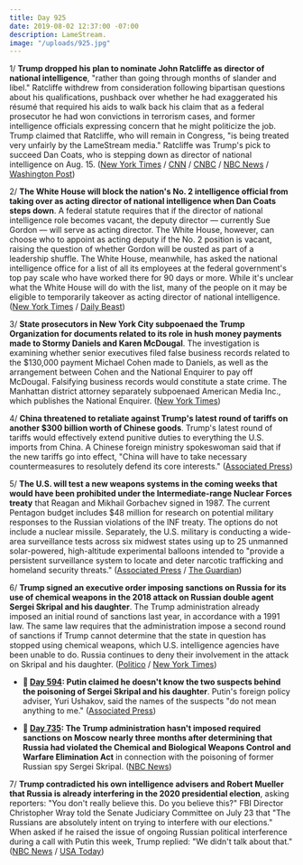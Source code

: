 ```yaml
---
title: Day 925
date: 2019-08-02 12:37:00 -07:00
description: LameStream.
image: "/uploads/925.jpg"
---
```


1/ **Trump dropped his plan to nominate John Ratcliffe as director of national intelligence**, "rather than going through months of slander and libel." Ratcliffe withdrew from consideration following bipartisan questions about his qualifications, pushback over whether he had exaggerated his résumé that required his aids to walk back his claim that as a federal prosecutor he had won convictions in terrorism cases, and former intelligence officials expressing concern that he might politicize the job. Trump claimed that Ratcliffe, who will remain in Congress, "is being treated very unfairly by the LameStream media." Ratcliffe was Trump's pick to succeed Dan Coats, who is stepping down as director of national intelligence on Aug. 15. ([New York Times](https://www.nytimes.com/2019/08/02/us/politics/trump-ratcliffe-dni.html) / [CNN](https://www.cnn.com/2019/08/02/politics/trump-ratcliffe-dni/index.html) / [CNBC](https://www.cnbc.com/2019/08/02/trump-says-rep-john-ratcliffe-withdraws-from-consideration-for-intelligence-chief.html) / [NBC News](https://www.nbcnews.com/politics/white-house/ratcliffe-will-not-be-nominated-intelligence-chief-job-trump-says-n1038806) / [Washington Post](https://www.washingtonpost.com/politics/ratcliffe-withdraws-from-consideration-for-intelligence-chief-trump-says/2019/08/02/9f3c42cc-b551-11e9-951e-de024209545d_story.html))

2/ **The White House will block the nation's No. 2 intelligence official from taking over as acting director of national intelligence when Dan Coats steps down**. A federal statute requires that if the director of national intelligence role becomes vacant, the deputy director — currently Sue Gordon — will serve as acting director. The White House, however, can choose who to appoint as acting deputy if the No. 2 position is vacant, raising the question of whether Gordon will be ousted as part of a leadership shuffle. The White House, meanwhile, has asked the national intelligence office for a list of all its employees at the federal government's top pay scale who have worked there for 90 days or more. While it's unclear what the White House will do with the list, many of the people on it may be eligible to temporarily takeover as acting director of national intelligence. ([New York Times](https://www.nytimes.com/2019/08/02/us/politics/john-ratcliffe-sue-gordon.html) / [Daily Beast](https://www.thedailybeast.com/white-house-asks-for-list-of-top-intel-officials-amid-intelligence-shakeup))

3/ **State prosecutors in New York City subpoenaed the Trump Organization for documents related to its role in hush money payments made to Stormy Daniels and Karen McDougal**. The investigation is examining whether senior executives filed false business records related to the $130,000 payment Michael Cohen made to Daniels, as well as the arrangement between Cohen and the National Enquirer to pay off McDougal. Falsifying business records would constitute a state crime. The Manhattan district attorney separately subpoenaed American Media Inc., which publishes the National Enquirer. ([New York Times](https://www.nytimes.com/2019/08/01/nyregion/trump-cohen-stormy-daniels-vance.html))

4/ **China threatened to retaliate against Trump's latest round of tariffs on another $300 billion worth of Chinese goods**. Trump's latest round of tariffs would effectively extend punitive duties to everything the U.S. imports from China. A Chinese foreign ministry spokeswoman said that if the new tariffs go into effect, "China will have to take necessary countermeasures to resolutely defend its core interests." ([Associated Press](https://apnews.com/bb149842a3d04f29a784824edd15db72))

5/ **The U.S. will test a new weapons systems in the coming weeks that would have been prohibited under the Intermediate-range Nuclear Forces treaty** that Reagan and Mikhail Gorbachev signed in 1987. The current Pentagon budget includes $48 million for research on potential military responses to the Russian violations of the INF treaty. The options do not include a nuclear missile. Separately, the U.S. military is conducting a wide-area surveillance tests across six midwest states using up to 25 unmanned solar-powered, high-altitude experimental balloons intended to "provide a persistent surveillance system to locate and deter narcotic trafficking and homeland security threats." ([Associated Press](https://apnews.com/65d75aef66234b07abd82143762b7493) / [The Guardian](https://www.theguardian.com/us-news/2019/aug/02/pentagon-balloons-surveillance-midwest))

6/ **Trump signed an executive order imposing sanctions on Russia for its use of chemical weapons in the 2018 attack on Russian double agent Sergei Skripal and his daughter**. The Trump administration already imposed an initial round of sanctions last year, in accordance with a 1991 law. The same law requires that the administration impose a second round of sanctions if Trump cannot determine that the state in question has stopped using chemical weapons, which U.S. intelligence agencies have been unable to do. Russia continues to deny their involvement in the attack on Skripal and his daughter. ([Politico](https://www.politico.com/story/2019/08/01/trump-sanction-russia-chemical-weapons-1444845) / [New York Times](https://www.nytimes.com/2019/08/01/us/politics/trump-russia-skripals.html))

* **📌 [Day 594](https://whatthefuckjusthappenedtoday.com/2018/09/05/day-594/): Putin claimed he doesn't know the two suspects behind the poisoning of Sergei Skripal and his daughter**. Putin's foreign policy adviser, Yuri Ushakov, said the names of the suspects "do not mean anything to me." ([Associated Press](https://apnews.com/923de5b021e84a90aef52c856f85f2aa))

* **📌 [Day 735](https://whatthefuckjusthappenedtoday.com/2019/01/24/day-735/): The Trump administration hasn't imposed required sanctions on Moscow nearly three months after determining that Russia had violated the Chemical and Biological Weapons Control and Warfare Elimination Act** in connection with the poisoning of former Russian spy Sergei Skripal. ([NBC News](https://www.nbcnews.com/politics/national-security/trump-admin-has-not-imposed-new-sanctions-russia-required-law-n962216))

7/ **Trump contradicted his own intelligence advisers and Robert Mueller that Russia is already interfering in the 2020 presidential election**, asking reporters: "You don't really believe this. Do you believe this?" FBI Director Christopher Wray told the Senate Judiciary Committee on July 23 that "The Russians are absolutely intent on trying to interfere with our elections." When asked if he raised the issue of ongoing Russian political interference during a call with Putin this week, Trump replied: "We didn't talk about that." ([NBC News](https://www.nbcnews.com/politics/politics-news/trump-casts-doubt-russian-interference-2020-election-n1038636) / [USA Today](https://www.usatoday.com/story/news/politics/2019/08/01/donald-trump-questions-whether-russia-interfere-2020-election/1893638001/))